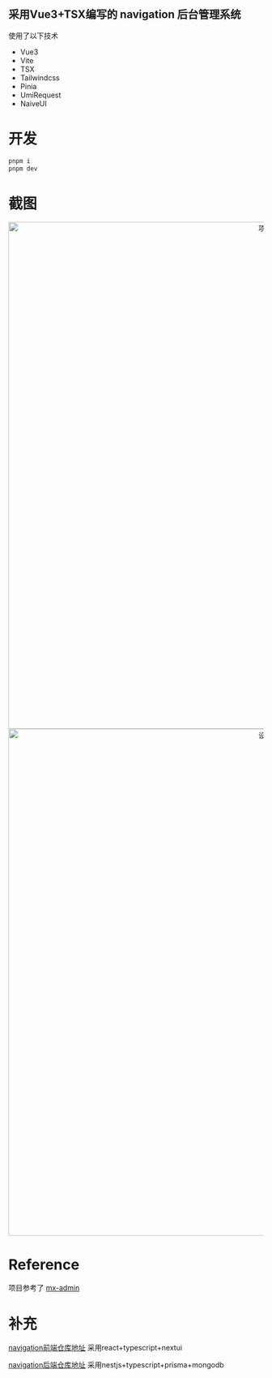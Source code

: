 ## 采用Vue3+TSX编写的 navigation 后台管理系统

使用了以下技术

- Vue3
- Vite
- TSX
- Tailwindcss
- Pinia
- UmiRequest
- NaiveUI

# 开发

```sh
pnpm i
pnpm dev
```

# 截图

<p align="middle">
<img src="https://y.suemor.com/imagesn-admin-02.jpg" width="1000" alt="项目" />
<img src="https://y.suemor.com/imagesn-admin-01.jpg" width="1000" alt="设置" />
</p>

# Reference
项目参考了 [mx-admin](https://github.com/mx-space/mx-admin)

# 补充

[navigation前端仓库地址](https://github.com/suemor233/Navigation) 采用react+typescript+nextui

[navigation后端仓库地址](https://github.com/suemor233/navigation-server) 采用nestjs+typescript+prisma+mongodb

